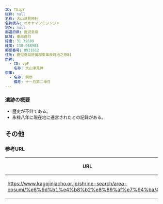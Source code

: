 ```yaml
---
ID: TUipY
総称: null
名称: 大山津見神社
名称読み: オオヤマツミジンジャ
別名: null
都道府県: 鹿児島県
区域: 東串良町
緯度: 31.39189
経度: 130.968903
郵便番号: 8931612
住所: 鹿児島県肝属郡東串良町池之原81
祭神:
  - ID: vpF
    名称: 大山津見神
祭事:
  - 名称: 例祭
    備考: 十一月第二申日
---
```


### 遺跡の概要

- 歴史が不詳である。
- 永禄八年に現在地に遷宮されたとの記録がある。

## その他

### 参考URL

| URL                                                                                                | 説明   |
| -------------------------------------------------------------------------------------------------- | ------ |
| https://www.kagojinjacho.or.jp/shrine-search/area-oosumi/%e6%9d%b1%e4%b8%b2%e8%89%af%e7%94%ba/482/ | 神社庁 |
